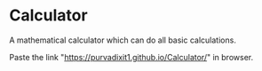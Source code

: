 # Calculator
A mathematical calculator which can do all basic calculations.

Paste the link "https://purvadixit1.github.io/Calculator/" in browser.
